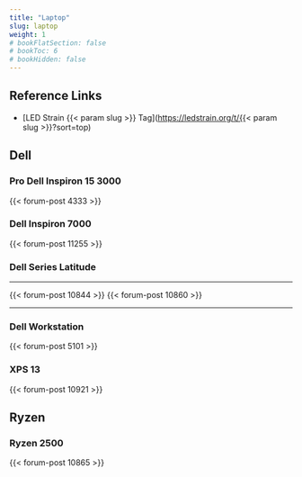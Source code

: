 ```yaml
---
title: "Laptop"
slug: laptop
weight: 1
# bookFlatSection: false
# bookToc: 6
# bookHidden: false
---
```


## Reference Links
* [LED Strain {{< param slug >}} Tag](https://ledstrain.org/t/{{< param slug >}}?sort=top)

## Dell

### Pro Dell Inspiron 15 3000
{{< forum-post 4333 >}}

### Dell Inspiron 7000
{{< forum-post 11255 >}}

### Dell Series Latitude

___
{{< forum-post 10844 >}}
{{< forum-post 10860 >}}
___


### Dell Workstation 
{{< forum-post 5101 >}}

### XPS 13
{{< forum-post 10921 >}}

## Ryzen

### Ryzen 2500
{{< forum-post 10865 >}}
